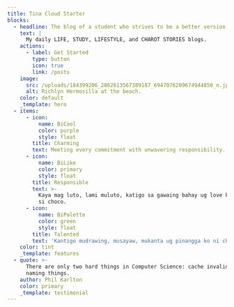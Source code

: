 ```yaml
---
title: Tina Cloud Starter
blocks:
  - headline: The blog of a student who strives to be a better version of herself
    text: |
      My daily LIFE, STUDY, LIFESTYLE, and CHAROT STORIES blogs.
    actions:
      - label: Get Started
        type: button
        icon: true
        link: /posts
    image:
      src: /uploads/184399206_2862613567389187_6947076209674944850_n.jpg
      alt: Richlyn Hermosilla at the beach.
    color: default
    _template: hero
  - items:
      - icon:
          name: BiCool
          color: purple
          style: float
        title: Charming
        text: Meeting every commitment with unwavering responsibility.
      - icon:
          name: BiLike
          color: primary
          style: float
        title: Responsible
        text: >-
          Kaya mag luto, lami muluto, katigo sa gawaing bahay ug love kaayu nako
          si choco.
      - icon:
          name: BiPalette
          color: green
          style: float
        title: Talented
        text: 'Kantigo mudrawing, musayaw, mukanta ug pinangga ko ni choco.'
    color: tint
    _template: features
  - quote: >-
      There are only two hard things in Computer Science: cache invalidation and
      naming things.
    author: Phil Karlton
    color: primary
    _template: testimonial
---
```


